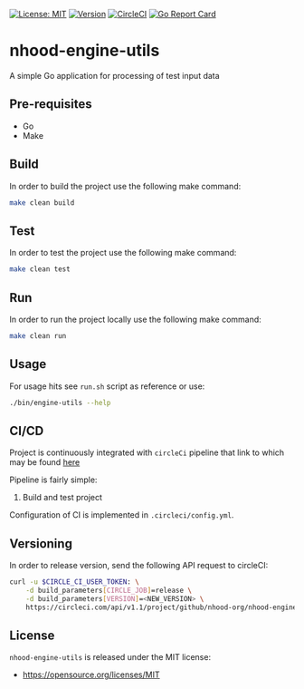 [![License: MIT](https://img.shields.io/badge/License-MIT-yellow.svg)](https://opensource.org/licenses/MIT)
[![Version](https://img.shields.io/badge/version-0.0.1-blue.svg?maxAge=2592000)](https://github.com/nhood-org/nhood-engine-utils/releases/tag/v0.0.1)
[![CircleCI](https://circleci.com/gh/nhood-org/nhood-engine-utils.svg?style=shield)](https://circleci.com/gh/nhood-org/nhood-engine-utils)
[![Go Report Card](https://goreportcard.com/badge/github.com/nhood-org/nhood-engine-utils)](https://goreportcard.com/report/github.com/nhood-org/nhood-engine-utils)

# nhood-engine-utils
A simple Go application for processing of test input data

## Pre-requisites

- Go
- Make

## Build

In order to build the project use the following make command:

```bash
make clean build
```

## Test

In order to test the project use the following make command:

```bash
make clean test
```

## Run

In order to run the project locally use the following make command:

```bash
make clean run
```

## Usage

For usage hits see `run.sh` script as reference or use:

```bash
./bin/engine-utils --help
```

## CI/CD

Project is continuously integrated with `circleCi` pipeline that link to which may be found [here](https://circleci.com/gh/nhood-org/workflows/nhood-engine-utils)

Pipeline is fairly simple:

1. Build and test project

Configuration of CI is implemented in `.circleci/config.yml`.

## Versioning

In order to release version, send the following API request to circleCI:

```bash
curl -u $CIRCLE_CI_USER_TOKEN: \
    -d build_parameters[CIRCLE_JOB]=release \
    -d build_parameters[VERSION]=<NEW_VERSION> \
    https://circleci.com/api/v1.1/project/github/nhood-org/nhood-engine-utils/tree/master
```

## License

`nhood-engine-utils` is released under the MIT license:
- https://opensource.org/licenses/MIT
